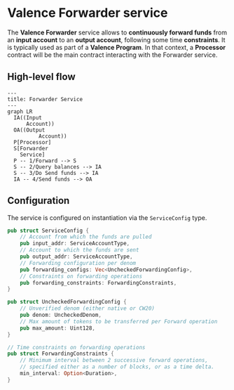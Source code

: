 # Valence Forwarder service

The **Valence Forwarder** service allows to **continuously forward funds** from an **input account** to an **output account**, following some time **constraints**. It is typically used as part of a **Valence Program**. In that context, a **Processor** contract will be the main contract interacting with the Forwarder service.

## High-level flow

```mermaid
---
title: Forwarder Service
---
graph LR
  IA((Input
      Account))
  OA((Output
		  Account))
  P[Processor]
  S[Forwarder
    Service]
  P -- 1/Forward --> S
  S -- 2/Query balances --> IA
  S -- 3/Do Send funds --> IA
  IA -- 4/Send funds --> OA
```

## Configuration

The service is configured on instantiation via the `ServiceConfig` type.
```rust
pub struct ServiceConfig {
    // Account from which the funds are pulled
    pub input_addr: ServiceAccountType,
    // Account to which the funds are sent
    pub output_addr: ServiceAccountType,
    // Forwarding configuration per denom
    pub forwarding_configs: Vec<UncheckedForwardingConfig>,
    // Constraints on forwarding operations
    pub forwarding_constraints: ForwardingConstraints,
}

pub struct UncheckedForwardingConfig {
    // Unverified denom (either native or CW20)
    pub denom: UncheckedDenom,
    // Max amount of tokens to be transferred per Forward operation
    pub max_amount: Uint128,
}

// Time constraints on forwarding operations
pub struct ForwardingConstraints {
    // Minimum interval between 2 successive forward operations,
    // specified either as a number of blocks, or as a time delta.
    min_interval: Option<Duration>,
}
```
